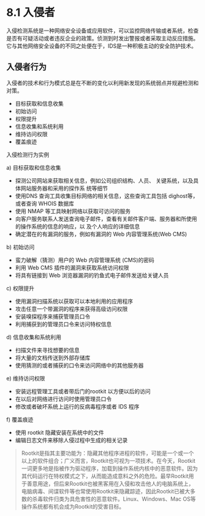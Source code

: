 # 8.1 入侵者 

入侵检测系统是一种网络安全设备或应用软件，可以监控网络传输或者系统，检查是否有可疑活动或者违反企业的政策。侦测到时发出警报或者采取主动反应措施。它与其他网络安全设备的不同之处便在于，IDS是一种积极主动的安全防护技术。  

## 入侵者行为  

入侵者的技术和行为模式总是在不断的变化以利用新发现的系统弱点并规避检测和对策。  

- 目标获取和信息收集  
- 初始访问  
- 权限提升  
- 信息收集和系统利用  
- 维持访问权限  
- 覆盖痕迹  

入侵检测行为实例

a) 目标获取和信息收集  
- 探测公司网站来获取相关信息，例如公司组织结构、人员、 关键系统，以及具体网站服务器和采用的探作系
统等细节  
- 使用DNS 查询工具收集目标网络的相关信息，这些查询工具包括 dighost等，或者查询 WHOIS 数据库
- 使用 NMAP 等工具映射网络以获取可访问的服务  
- 向客户服务联系人发送查询电子邮件，查看有关邮件客户端、服务器和所使用的操作系统的信息的响应，以
及个人响应的详细信息  
- 确定潜在的有漏洞的服务，例如有漏洞的 Web 内容管理系统(Web CMS)  

b) 初始访问  
- 蛮力破解（猜测）用户的 Web 内容管理系统 (CMS)的密码
- 利用 Web CMS 插件的漏洞来获取系统访问权限
- 将具有链接到 Web 浏览器漏洞的钓鱼式电子邮件发送给关键人员

c) 权限提升  
- 使用漏洞扫描系统以获取可以本地利用的应用程序
- 攻击任意一个带漏洞的程序来获得高级访问权限
- 安装嗅探程序来捕获管理员口令
- 利用捕获到的管理员口令来访问特权信息

d) 信息收集和系统利用  
- 扫描文件来寻找想要的信息
- 将大量的文档传送到外部存储库
- 使用猜测的或者捕获的口令来访问网络中的其他服务器

e) 维持访问权限  
- 安装远程管理工具或者带后门的rootkit 以方便以后的访问  
- 在以后对网络进行访问时使用管理员口令  
- 修改或者破坏系统上运行的反病毒程序或者 IDS 程序  

f) 覆盖痕迹  
- 使用 rootkit 隐藏安装在系统中的文件  
- 编辑日志文件来移除人侵过程中生成的相关记录  

> Rootkit是指其主要功能为：隐藏其他程序进程的软件，可能是一个或一个以上的软件组合；广义而言，Rootkit也可视为一项技术。在今天，Rootkit一词更多地是指被作为驱动程序，加载到操作系统内核中的恶意软件。因为其代码运行在特权模式之下，从而能造成意料之外的危险。最早Rootkit用于善意用途，但后来Rootkit也被黑客用在入侵和攻击他人的电脑系统上，电脑病毒、间谍软件等也常使用Rootkit来隐藏踪迹，因此Rootkit已被大多数的杀毒软件归类为具危害性的恶意软件。Linux、Windows、Mac OS等操作系统都有机会成为Rootkit的受害目标。  

